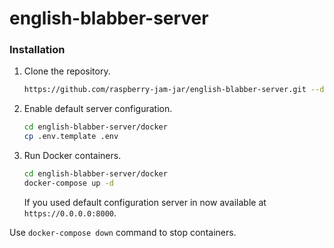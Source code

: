 # english-blabber-server

### Installation
1. Clone the repository.
    ```bash
    https://github.com/raspberry-jam-jar/english-blabber-server.git --depth 1
    ```
2. Enable default server configuration.
    ```bash
    cd english-blabber-server/docker
    cp .env.template .env
    ```
3. Run Docker containers.
    ```bash
    cd english-blabber-server/docker
    docker-compose up -d
    ```
    If you used default configuration server in now available at `https://0.0.0.0:8000`.

Use `docker-compose down` command to stop containers.
